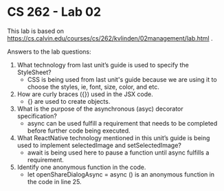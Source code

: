 # CS 262 - Lab 02

This lab is based on https://cs.calvin.edu/courses/cs/262/kvlinden/02management/lab.html .

Answers to the lab questions:

1. What technology from last unit’s guide is used to specify the StyleSheet?
   - CSS is being used from last unit's guide because we are using it to choose the styles, ie, font, size, color, and etc.
2. How are curly braces ({}) used in the JSX code.
   - {} are used to create objects.
3. What is the purpose of the asynchronous (asyc) decorator specification?
   - async can be used fulfill a requirement that needs to be completed before further code being executed.
4. What ReactNative technology mentioned in this unit’s guide is being used to implement selectedImage and setSelectedImage?
   - await is being used here to pause a function until async fulfills a requirement.
5. Identify one anonymous function in the code.
   - let openShareDialogAsync = async () is an anonymous function in the code in line 25.

